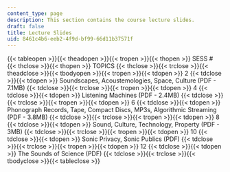 ```yaml
---
content_type: page
description: This section contains the course lecture slides.
draft: false
title: Lecture Slides
uid: 8461c4b6-eeb2-4f9d-bf99-66d11b37571f
---
```

{{< tableopen >}}{{< theadopen >}}{{< tropen >}}{{< thopen >}}
SESS #
{{< thclose >}}{{< thopen >}}
TOPICS
{{< thclose >}}{{< trclose >}}{{< theadclose >}}{{< tbodyopen >}}{{< tropen >}}{{< tdopen >}}
2
{{< tdclose >}}{{< tdopen >}}
Soundscapes, Acoustemologies, Space, Culture (PDF - 7.1MB)
{{< tdclose >}}{{< trclose >}}{{< tropen >}}{{< tdopen >}}
4
{{< tdclose >}}{{< tdopen >}}
Listening Machines (PDF - 2.4MB)
{{< tdclose >}}{{< trclose >}}{{< tropen >}}{{< tdopen >}}
6
{{< tdclose >}}{{< tdopen >}}
Phonograph Records, Tape, Compact Discs, MP3s, Algorithmic Streaming (PDF - 3.8MB)
{{< tdclose >}}{{< trclose >}}{{< tropen >}}{{< tdopen >}}
8
{{< tdclose >}}{{< tdopen >}}
Sound, Culture, Technology, Property (PDF - 3MB)
{{< tdclose >}}{{< trclose >}}{{< tropen >}}{{< tdopen >}}
10
{{< tdclose >}}{{< tdopen >}}
Sonic Privacy, Sonic Publics (PDF)
{{< tdclose >}}{{< trclose >}}{{< tropen >}}{{< tdopen >}}
12
{{< tdclose >}}{{< tdopen >}}
The Sounds of Science (PDF)
{{< tdclose >}}{{< trclose >}}{{< tbodyclose >}}{{< tableclose >}}